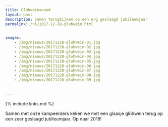 ```yaml
---
title: Glühweinavond
layout: post
description: samen terugkijken op een erg geslaagd jubileumjaar
permalink: /nl/2017-12-28-gluhwein.html

    
images: 
    - /img/nieuws/20171228-gluhwein-01.jpg
    - /img/nieuws/20171228-gluhwein-02.jpg
    - /img/nieuws/20171228-gluhwein-03.jpg
    - /img/nieuws/20171228-gluhwein-04.jpg
    - /img/nieuws/20171228-gluhwein-05.jpg
    - /img/nieuws/20171228-gluhwein-06.jpg
    - /img/nieuws/20171228-gluhwein-07.jpg
    - /img/nieuws/20171228-gluhwein-08.jpg
    - /img/nieuws/20171228-gluhwein-09.jpg
    
    
---
```


{% include links.md %}

Samen met onze kampeerders keken we met een glaasje glühwein terug op een zeer geslaagd jubileumjaar. Op naar 2018!